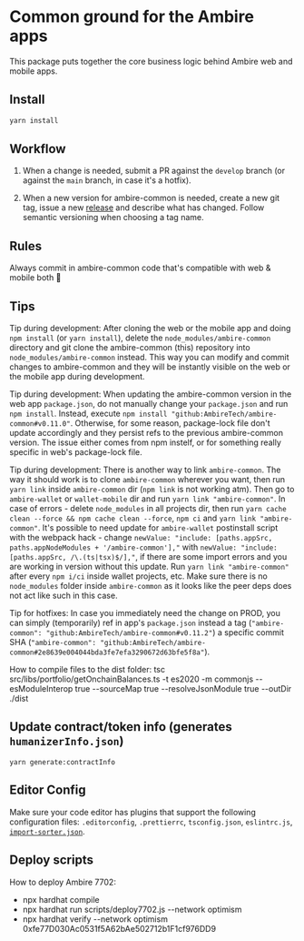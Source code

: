 # Common ground for the Ambire apps

This package puts together the core business logic behind Ambire web and mobile apps.

## Install

```bash
yarn install
```

## Workflow

1. When a change is needed, submit a PR against the `develop` branch (or against the `main` branch, in case it's a hotfix).

2. When a new version for ambire-common is needed, create a new git tag, issue a new [release](https://github.com/AmbireTech/ambire-common/releases) and describe what has changed. Follow semantic versioning when choosing a tag name.

## Rules

Always commit in ambire-common code that's compatible with web & mobile both 🤞

## Tips

Tip during development: After cloning the web or the mobile app and doing `npm install` (or `yarn install`), delete the `node_modules/ambire-common` directory and git clone the ambire-common (this) repository into `node_modules/ambire-common` instead. This way you can modify and commit changes to ambire-common and they will be instantly visible on the web or the mobile app during development.

Tip during development: When updating the ambire-common version in the web app `package.json`, do not manually change your `package.json` and run `npm install`. Instead, execute `npm install "github:AmbireTech/ambire-common#v0.11.0"`. Otherwise, for some reason, package-lock file don't update accordingly and they persist refs to the previous ambire-common version. The issue either comes from npm instelf, or for something really specific in web's package-lock file.

Tip during development: There is another way to link `ambire-common`. The way it should work is to clone `ambire-common` wherever you want, then run `yarn link` inside `ambire-common` dir (`npm link` is not working atm). Then go to `ambire-wallet` or `wallet-mobile` dir and run `yarn link "ambire-common"`. In case of errors - delete `node_modules` in all projects dir, then run `yarn cache clean --force && npm cache clean --force`, `npm ci` and `yarn link "ambire-common"`. It's possible to need update for `ambire-wallet` postinstall script with the webpack hack - change `newValue: "include: [paths.appSrc, paths.appNodeModules + '/ambire-common'],"` with `newValue: "include: [paths.appSrc, /\.(ts|tsx)$/],"`, if there are some import errors and you are working in version without this update. Run `yarn link "ambire-common"` after every `npm i/ci` inside wallet projects, etc. Make sure there is no `node_modules` folder inside `ambire-common` as it looks like the peer deps does not act like such in this case.

Tip for hotfixes: In case you immediately need the change on PROD, you can simply (temporarily) ref in app's `package.json` instead a tag (`"ambire-common": "github:AmbireTech/ambire-common#v0.11.2"`) a specific commit SHA (`"ambire-common": "github:AmbireTech/ambire-common#2e8639e004044bda3fe7efa3290672d63bfe5f8a"`).

How to compile files to the dist folder: tsc src/libs/portfolio/getOnchainBalances.ts -t es2020 -m commonjs --esModuleInterop true --sourceMap true --resolveJsonModule true --outDir ./dist

## Update contract/token info (generates `humanizerInfo.json`)

```
yarn generate:contractInfo
```

## Editor Config

Make sure your code editor has plugins that support the following configuration files: `.editorconfig`, `.prettierrc`, `tsconfig.json`, `eslintrc.js`, [`import-sorter.json`](https://github.com/SoominHan/import-sorter).

## Deploy scripts

How to deploy Ambire 7702:

- npx hardhat compile
- npx hardhat run scripts/deploy7702.js --network optimism
- npx hardhat verify --network optimism 0xfe77D030Ac0531f5A62bAe502712b1F1cf976DD9
